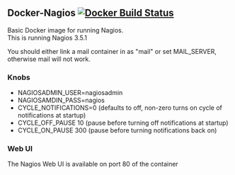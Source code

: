 ## Docker-Nagios  [![Docker Build Status](http://72.14.176.28/cpuguy83/nagios)](https://registry.hub.docker.com/u/cpuguy83/nagios)

Basic Docker image for running Nagios.<br />
This is running Nagios 3.5.1

You should either link a mail container in as "mail" or set MAIL_SERVER, otherwise
mail will not work.

### Knobs ###
- NAGIOSADMIN_USER=nagiosadmin
- NAGIOSAMDIN_PASS=nagios
- CYCLE_NOTIFICATIONS=0 (defaults to off, non-zero turns on cycle of notifications at startup)
- CYCLE_OFF_PAUSE 10 (pause before turning off notifications at startup)
- CYCLE_ON_PAUSE 300 (pause before turning notifications back on)

### Web UI ###
The Nagios Web UI is available on port 80 of the container<br />
